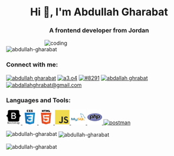 <h1 align="center">Hi 👋, I'm Abdullah Gharabat</h1>
<h3 align="center">A frontend developer from Jordan</h3>

<img align="right" alt="coding" width="400" src="https://camo.githubusercontent.com/cae12fddd9d6982901d82580bdf321d81fb299141098ca1c2d4891870827bf17/68747470733a2f2f6d69726f2e6d656469756d2e636f6d2f6d61782f313336302f302a37513379765349765f7430696f4a2d5a2e676966">

<p align="left"> <img src="https://komarev.com/ghpvc/?username=abdullah-gharabat&label=Profile%20views&color=0e75b6&style=flat" alt="abdullah-gharabat" /> </p>

<h3 align="left">Connect with me:</h3>
<p align="left">
<a href="https://www.linkedin.com/in/abdullah-gharabat-58761b264/" target="blank"><img align="center" src="https://raw.githubusercontent.com/rahuldkjain/github-profile-readme-generator/master/src/images/icons/Social/linked-in-alt.svg" alt="abdullah gharabat" height="30" width="40" /></a>
<a href="https://instagram.com/a3.o4" target="blank"><img align="center" src="https://raw.githubusercontent.com/rahuldkjain/github-profile-readme-generator/master/src/images/icons/Social/instagram.svg" alt="a3.o4" height="30" width="40" /></a>
<a href="https://discord.gg/#8291" target="blank"><img align="center" src="https://raw.githubusercontent.com/rahuldkjain/github-profile-readme-generator/master/src/images/icons/Social/discord.svg" alt="#8291" height="30" width="40" /></a>
  <a href="https://web.facebook.com/abdallah.ghrabat" target="blank"><img align="center" src="https://raw.githubusercontent.com/rahuldkjain/github-profile-readme-generator/master/src/images/icons/Social/facebook.svg" alt="abdallah ghrabat" height="30" width="40" /></a>
  <a href="mailto:abdallahghrabat@gmail.com"><img align="center" src="https://upload.wikimedia.org/wikipedia/commons/thumb/4/4e/Mail_%28iOS%29.svg/2048px-Mail_%28iOS%29.svg.png" alt="abdallahghrabat@gmail.com" height="40" width="40" /></a>
</p>

<h3 align="left">Languages and Tools:</h3>
<p align="left"> <a href="https://getbootstrap.com" target="_blank" rel="noreferrer"> <img src="https://raw.githubusercontent.com/devicons/devicon/master/icons/bootstrap/bootstrap-plain-wordmark.svg" alt="bootstrap" width="40" height="40"/> </a> <a href="https://www.w3schools.com/css/" target="_blank" rel="noreferrer"> <img src="https://raw.githubusercontent.com/devicons/devicon/master/icons/css3/css3-original-wordmark.svg" alt="css3" width="40" height="40"/> </a> <a href="https://www.w3.org/html/" target="_blank" rel="noreferrer"> <img src="https://raw.githubusercontent.com/devicons/devicon/master/icons/html5/html5-original-wordmark.svg" alt="html5" width="40" height="40"/> </a> <a href="https://developer.mozilla.org/en-US/docs/Web/JavaScript" target="_blank" rel="noreferrer"> <img src="https://raw.githubusercontent.com/devicons/devicon/master/icons/javascript/javascript-original.svg" alt="javascript" width="40" height="40"/> </a> <a href="https://www.mysql.com/" target="_blank" rel="noreferrer"> <img src="https://raw.githubusercontent.com/devicons/devicon/master/icons/mysql/mysql-original-wordmark.svg" alt="mysql" width="40" height="40"/> </a> <a href="https://www.php.net" target="_blank" rel="noreferrer"> <img src="https://raw.githubusercontent.com/devicons/devicon/master/icons/php/php-original.svg" alt="php" width="40" height="40"/> </a> <a href="https://postman.com" target="_blank" rel="noreferrer"> <img src="https://www.vectorlogo.zone/logos/getpostman/getpostman-icon.svg" alt="postman" width="40" height="40"/> </a> </p>

<p><img align="left" src="https://github-readme-stats.vercel.app/api/top-langs?username=abdullah-gharabat&show_icons=true&locale=en&layout=compact" alt="abdullah-gharabat" /></p>

<p>&nbsp;<img align="center" src="https://github-readme-stats.vercel.app/api?username=abdullah-gharabat&show_icons=true&locale=en" alt="abdullah-gharabat" /></p>

<p><img align="center" src="https://github-readme-streak-stats.herokuapp.com/?user=abdullah-gharabat&" alt="abdullah-gharabat" /></p>
